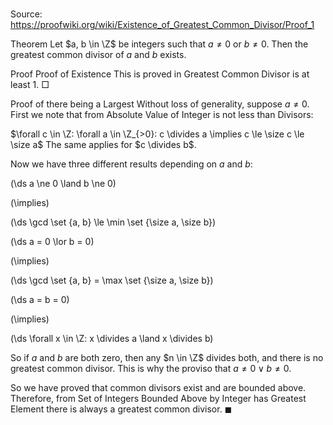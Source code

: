 # 

Source: https://proofwiki.org/wiki/Existence_of_Greatest_Common_Divisor/Proof_1



Theorem
Let $a, b \in \Z$ be integers such that $a \ne 0$ or $b \ne 0$.
Then the greatest common divisor of $a$ and $b$ exists.


Proof
Proof of Existence
This is proved in Greatest Common Divisor is at least $1$.
$\Box$


Proof of there being a Largest
Without loss of generality, suppose $a \ne 0$.
First we note that from Absolute Value of Integer is not less than Divisors:

$\forall c \in \Z: \forall a \in \Z_{>0}: c \divides a \implies c \le \size c \le \size a$
The same applies for $c \divides b$.

Now we have three different results depending on $a$ and $b$:














\(\ds a \ne 0 \land b \ne 0\)

\(\implies\)







\(\ds \gcd \set {a, b} \le \min \set {\size a, \size b}\)




















\(\ds a = 0 \lor b = 0\)

\(\implies\)







\(\ds \gcd \set {a, b} = \max \set {\size a, \size b}\)




















\(\ds a = b = 0\)

\(\implies\)







\(\ds \forall x \in \Z: x \divides a \land x \divides b\)










So if $a$ and $b$ are both zero, then any $n \in \Z$ divides both, and there is no greatest common divisor.
This is why the proviso that $a \ne 0 \lor b \ne 0$.

So we have proved that common divisors exist and are bounded above.
Therefore, from Set of Integers Bounded Above by Integer has Greatest Element there is always a greatest common divisor.
$\blacksquare$





